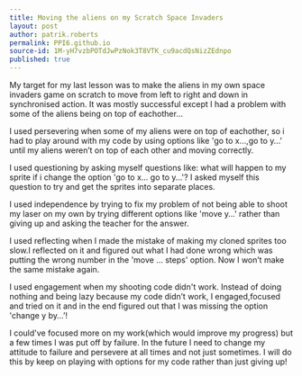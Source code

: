 ```yaml
---
title: Moving the aliens on my Scratch Space Invaders
layout: post
author: patrik.roberts
permalink: PPI6.github.io
source-id: 1M-yH7vzbPOTdJwPzNok3T8VTK_cu9acdQsNizZEdnpo
published: true
---
```

My target for my last lesson was to make  the aliens in my own space invaders game on scratch to move from left to right and down in synchronised action. It was mostly successful except I had a problem with some of the aliens being on top of eachother...        

I used persevering when some of my aliens were on top of eachother, so i had to play around with my code by using options like 'go to x…,go to y…' until my aliens weren’t on top of each other and moving correctly.

I used questioning by asking  myself questions like: what will happen to my sprite if i change the option 'go to x… go to y…'? I asked myself this question to try and get the sprites into separate places.

I used independence by trying to fix my problem of not being able to shoot my laser on my own by trying different options like 'move y…' rather than giving up and asking the teacher for the answer.

I used reflecting when I made the mistake of making my cloned sprites too slow.I reflected on it and figured out what I had done wrong which was putting the wrong number in the 'move … steps' option. Now I won’t make the same mistake again.

I used engagement when my shooting code didn't work. Instead of doing nothing and being lazy because my code didn’t work, I engaged,focused and tried on it and in the end figured out that I was missing the option 'change y by…’!

I could've focused more on my work(which would improve my progress) but a few times I was put off by failure. In the future I need to change my attitude to failure and persevere at all times and not just sometimes. I will do this by keep on playing with options for my code rather than just giving up!

                                                                                      

